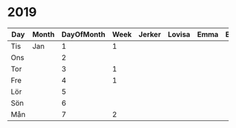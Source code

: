 # 2019

Day | Month | DayOfMonth | Week | Jerker | Lovisa | Emma | Elwe | Ella
--- | ---   | ---        | ---  | ---    | ---    | ---  | ---  | ---
Tis | Jan   | 1 | 1
Ons | | 2
Tor | | 3 | 1
Fre | | 4 | 1
Lör || 5 |
Sön || 6 |
Mån || 7 | 2
